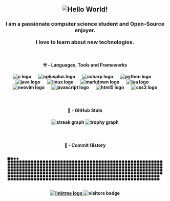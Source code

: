 <h2 align="center">
<img src="https://readme-typing-svg.herokuapp.com/?font=JetBrains+Mono&color=d08770&size=35&center=true&vCenter=true&width=500&height=70&duration=4000&lines=Hello,+World!" alt="Hello World!" />
</h2>

<h3 align="center">
I am a passionate computer science student and Open-Source enjoyer.

I love to learn about new technologies.
</h3>

<br clear="both">

<div align="center">
<h4>⚒️ - Languages, Tools and Frameworks<h4>
  <img src="https://skillicons.dev/icons?i=c" height="40" alt="c logo" />
  <img width="15" />
  <img src="https://skillicons.dev/icons?i=cpp" height="40" alt="cplusplus logo" />
  <img width="15" />
  <img src="https://skillicons.dev/icons?i=cs" height="40" alt="csharp logo" />
  <img width="15" />
  <img src="https://skillicons.dev/icons?i=py" height="40" alt="python logo" />
  <img width="15" />
  <img src="https://skillicons.dev/icons?i=java" height="40" alt="java logo" />
  <img width="15" />
  <img src="https://skillicons.dev/icons?i=linux" height="40" alt="linux logo" />
  <img width="15" />
  <img src="https://skillicons.dev/icons?i=md" height="40" alt="markdown logo" />
  <img width="15" />
  <img src="https://skillicons.dev/icons?i=lua" height="40" alt="lua logo" />
  <img width="15" />
  <img src="https://skillicons.dev/icons?i=neovim" height="40" alt="neovim logo" />
  <img width="15" />
  <img src="https://skillicons.dev/icons?i=js" height="40" alt="javascript logo"  />
  <img width="15" />
  <img src="https://skillicons.dev/icons?i=html" height="40" alt="html5 logo"  />
  <img width="15" />
  <img src="https://skillicons.dev/icons?i=css" height="40" alt="css3 logo" />
</div>

<br clear="both">

<div align="center">
<h4>🔭 - GitHub Stats<h4>
  <img src="https://streak-stats.demolab.com?user=RoyalGhost13&locale=en&mode=daily&theme=nord&hide_border=true&border_radius=8&date_format=j%20M%5B%20Y%5D&order=3" height="150" alt="streak graph"  />
  <img src="https://github-profile-trophy.vercel.app?username=RoyalGhost13&theme=nord&column=2&row=1&margin-w=3&margin-h=12&no-bg=false&no-frame=true&order=4" height="150" alt="trophy graph"  />
</div>

<br clear="both">

<div align="center">
<h4>🐍 - Commit History<h4>
<img src="https://raw.githubusercontent.com/RoyalGhost13/RoyalGhost13/output/snake.svg" alt="Snake animation" />

<br clear="both">

<div align="center">
  <a href="https://linktr.ee/RoyalGhost13">
    <img src="https://img.shields.io/static/v1?message=My+Linktree&logo=linktree&label=&color=1de9b6&logoColor=white&labelColor=&style=flat" height="30" alt="linktree logo" />
  </a>
  <img src="https://visitor-badge.laobi.icu/badge?page_id=RoyalGhost13.RoyalGhost13&left_color=steelblue&right_color=slategray&left_text=Visitors"height="30" alt="visitors badge" />
</div>
